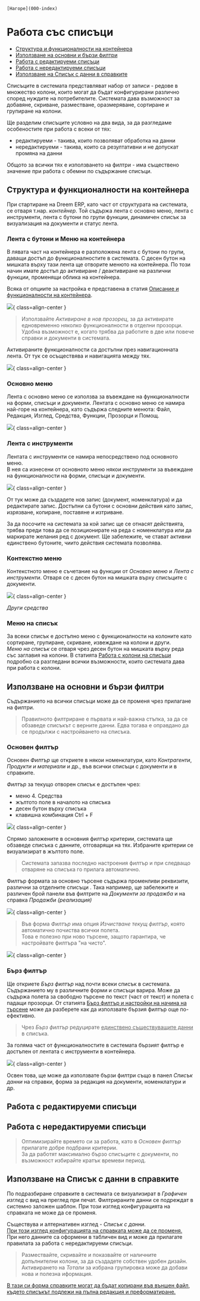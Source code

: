 ```{only} html
[Нагоре](000-index)
```

# Работа със списъци

- [Структура и функционалности на контейнера](https://docs.unicontsoft.com/blog/20241112-lists-configuration.html#id2)
- [Използване на основни и бързи филтри](https://docs.unicontsoft.com/blog/20241112-lists-configuration.html#id7)
- [Работа с редактируеми списъци](https://docs.unicontsoft.com/blog/20241112-lists-configuration.html#id10)
- [Работа с нередактируеми списъци](https://docs.unicontsoft.com/blog/20241112-lists-configuration.html#id11)
- [Използване на Списък с данни в справките](https://docs.unicontsoft.com/blog/20241112-lists-configuration.html#id12)

Списъците в системата представляват набор от записи - редове в множество колони, които могат да бъдат конфигурирани различно според нуждите на потребителите. Системата дава възможност за добавяне, скриване, разместване, оразмеряване, сортиране и групиране на колони.  

Ще разделим списъците условно на два вида, за да разгледаме особеностите при работа с всеки от тях: 
- редактируеми - такива, които позволяват обработка на данни   
- нередактируеми - такива, които са резултативни и не допускат промяна на данни   

Общото за всички тях е използването на филтри - има съществено значение при работа с обемни по съдържание списъци.  

## Структура и функционалности на контейнера

При стартиране на Dreem ERP, като част от структурата на системата, се отваря т.нар. *контейнер*. Той съдържа лента с основно меню, лента с инструменти, лента с бутони по групи функции, динамичен списък за визуализация на документи и статус лента.

### Лента с бутони и Mеню на контейнера

В лявата част на контейнера е разположена лента с бутони по групи, даващи достъп до функционалностите в системата. 
С десен бутон на мишката върху тази лента ще отворите менюто на контейнера. По този начин имате достъп до активиране / деактивиране на различни функции, променящи облика на контейнера.  

Всяка от опциите за настройка е представена в статия [Описание и функционалности на контейнера](https://www.unicontsoft.com/cms/node/253).   

![](20241112-lists-configuration1.png){ class=align-center }

> Използвайте *Активиране в нов прозорец*, за да активирате едновременно няколко функционалности в отделни прозорци. Удобна възможност е, когато трябва да работите в две или повече справки и документи в системата.  

Активираните функционалности са достъпни през навигационната лента. От тук се осъществява и навигацията между тях.   

![](20241112-lists-configuration2.png){ class=align-center }

### Основно меню

Лента с основно меню се използва за въвеждане на функционалности на форми, списъци и документи. Лентата с основно меню се намира най-горе на контейнера, като съдържа следните менюта: Файл, Редакция, Изглед, Средства, Функции, Прозорци и Помощ.  

![](20241112-lists-configuration3.png){ class=align-center }

### Лента с инструменти

Лентата с инструменти се намира непосредствено под основното меню.  
В нея са изнесени от основното меню някои инструменти за въвеждане на функционалности на форми, списъци и документи.  

![](20241112-lists-configuration4.png){ class=align-center }

От тук може да създадете нов запис (документ, номенклатура) и да редактирате запис. Достъпни са бутони с основни действия като запис, изрязване, копиране, поставяне и изтриване. 

За да посочите на системата за кой запис ще се отнасят действията, трябва преди това да се позиционирате на реда с номенклатура или да маркирате желания ред с документ. Ще забележите, че стават активни единствено бутоните, чиито действия системата позволява.  

### Контекстно меню  

Контекстното меню е съчетание на функции от *Основно меню* и *Лента с инструменти*. Отваря се с десен бутон на мишката върху списъците с документи.   

![](20241112-lists-configuration5.png){ class=align-center }

*Други средства*

### Меню на списък

За всеки списък е достъпно меню с функционалности на колоните като сортиране, групиране, скриване, извеждане на колони и други.  
*Меню на списък* се отваря чрез десен бутон на мишката върху реда със заглавия на колони. В статията [Работа с колони на списъци](https://www.unicontsoft.com/cms/node/254) подробно са разгледани всички възможности, които системата дава при работа с колони.  


## Използване на основни и бързи филтри

Съдържанието на всички списъци може да се променя чрез прилагане на филтри.  

> Правилното филтриране е първата и най-важна стъпка, за да се обзаведе списъкът с верните данни. Едва тогава е оправдано да се продължи с настройването на списъка.  

### Основен филтър
  
Основен *Филтър* ще откриете в някои номенклатури, като *Контрагенти*, *Продукти и материали* и др., във всички списъци с документи и в справките.  

*Филтър* за текущо отворен списък е достъпен чрез:  

- меню 4. Средства  
- жълтото поле в началото на списъка  
- десен бутон върху списъка      
- клавишна комбинация Ctrl + F   

![](20241112-lists-configuration6.png){ class=align-center }

Спрямо заложените в основния филтър критерии, системата ще обзаведе списъка с данните, отговарящи на тях. Избраните критерии се визуализират в жълтото поле.  

> Системата запазва последно настроения филтър и при следващо отваряне на списъка го прилага автоматично.  

Филтър формата за основно търсене съдържа променливи реквизити, различни за отделните списъци . Така например, ще забележите и различен брой панели във филтрите на *Документи за продажба* и на справка *Продажби (реализация)* 

![](20241112-lists-configuration7.png){ class=align-center }


> Във форма *Филтър* има опция *Изчистване текущ филтър*, която автоматично почиства всички полета.  
Това е полезно при ново търсене, защото гарантира, че настройвате филтъра "на чисто".   

![](20241112-lists-configuration8.png){ class=align-center }

### Бърз филтър

Ще откриете *Бърз филтър* над почти всеки списък в системата. Съдържанието му в различните форми и списъци варира. Може да съдържа полета за свободно търсене по текст (част от текст) и полета с падащи прозорци. От статията [Бърз филтър и настройки на начина на търсене](https://www.unicontsoft.com/cms/node/129) може да разберете как да използвате бързия филтър още по-ефективно.   

> Чрез *Бърз филтър* редуцирате <ins>единствено съществуващите данни</ins> в списъка.   

За голяма част от функционалностите в системата бързият филтър е достъпен от лентата с инструменти в контейнера.

![](20241112-lists-configuration9.png){ class=align-center }

Освен това, ще може да използвате бързи филтри също в панел *Списък данни* на справки, форма за редакция на документи, номенклатури и др.  

## Работа с редактируеми списъци



## Работа с нередактируеми списъци

> Оптимизирайте времето си за работа, като в *Основен филтър* прилагате добре подбрани критерии.  
За да работят максимално бързо списъците с документи, по възможност избирайте кратък времеви период.

## Използване на Списък с данни в справките

По подразбиране справките в системата се визуализират в *Графичен изглед* с вид на преглед при печат. Филтрираните данни се подреждат в системно заложен шаблон. При този изглед конфигурацията на справката не може да се променя.     

Съществува и алтернативен изглед - *Списък с данни*.  
<ins>При този изглед конфигурацията на справката може да се променя.</ins>  
При него данните са оформени в табличен вид и може да прилагате правилата за работа с нередактируеми списъци.  

> Размествайте, скривайте и показвайте от наличните допълнителни колони, за да създадете собствен удобен дизайн.  
Активирането на *Тотали* за избрана групировка може да добави нова и полезна иформация.  

<ins>В тази си форма справките могат да бъдат копирани във външен файл, където списъкът подлежи на пълна редакция и преформатиране.</ins>  

